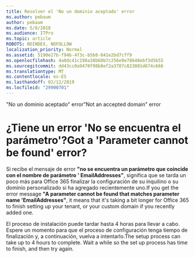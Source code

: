 ```yaml
---
title: Resolver el 'No un dominio aceptado' error
ms.author: pebaum
author: pebaum
ms.date: 5/8/2018
ms.audience: ITPro
ms.topic: article
ROBOTS: NOINDEX, NOFOLLOW
localization_priority: Normal
ms.assetid: 5190e27b-f94b-4f3c-b5b8-841e2bd7cff9
ms.openlocfilehash: 4a0dc41c198a38b60b7c256e9e78648ebf3d5b55
ms.sourcegitcommit: dd43cc0a9470f98b8ef2a3787c823801d674c666
ms.translationtype: MT
ms.contentlocale: es-ES
ms.lasthandoff: 02/12/2019
ms.locfileid: "29900701"
---
```

<span data-ttu-id="3b9af-102">"No un dominio aceptado" error</span><span class="sxs-lookup"><span data-stu-id="3b9af-102">"Not an accepted domain" error</span></span>

# <a name="got-a-parameter-cannot-be-found-error"></a><span data-ttu-id="3b9af-103">¿Tiene un error 'No se encuentra el parámetro'?</span><span class="sxs-lookup"><span data-stu-id="3b9af-103">Got a 'Parameter cannot be found' error?</span></span>

<span data-ttu-id="3b9af-104">Si recibe el mensaje de error **"no se encuentra un parámetro que coincide con el nombre de parámetro ' EmailAddresses"**, significa que se tarda un poco más para Office 365 finalizar la configuración de su inquilino o su dominio personalizado si ha agregado recientemente uno.</span><span class="sxs-lookup"><span data-stu-id="3b9af-104">If you get the error message **"A parameter cannot be found that matches parameter name 'EmailAddresses"**, it means that it's taking a bit longer for Office 365 to finish setting up your tenant, or your custom domain if you recently added one.</span></span> 
  
<span data-ttu-id="3b9af-p101">El proceso de instalación puede tardar hasta 4 horas para llevar a cabo. Espere un momento para que el proceso de configuración tenga tiempo de finalización y, a continuación, vuelva a intentarlo.</span><span class="sxs-lookup"><span data-stu-id="3b9af-p101">The setup process can take up to 4 hours to complete. Wait a while so the set up process has time to finish, and then try again.</span></span>
  

